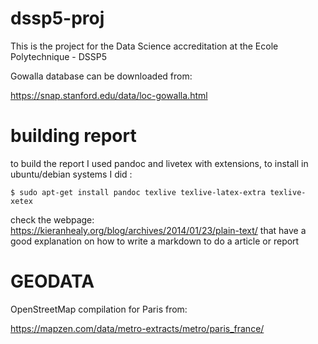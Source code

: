 dssp5-proj
==========


This is the project for the Data Science accreditation at the Ecole Polytechnique - DSSP5 

Gowalla database can be downloaded from:

https://snap.stanford.edu/data/loc-gowalla.html



building report 
===============

to build the report I used pandoc and livetex with extensions, to install in ubuntu/debian systems I did :

    $ sudo apt-get install pandoc texlive texlive-latex-extra texlive-xetex 

check the webpage: https://kieranhealy.org/blog/archives/2014/01/23/plain-text/ that have a good explanation on how to write a markdown to do a article or report


GEODATA
=======

OpenStreetMap compilation for Paris from:

https://mapzen.com/data/metro-extracts/metro/paris_france/




